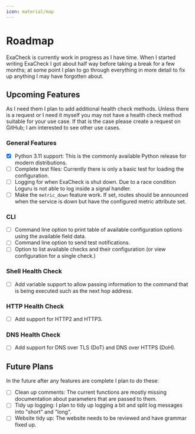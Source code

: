 ```yaml
---
icon: material/map
---
```


# Roadmap

ExaCheck is currently work in progress as I have time. When I started writing ExaCheck I got about half way before taking a break for a few months; at some point I plan to go through everything in more detail to fix up anything I may have forgotten about.

## Upcoming Features

As I need them I plan to add additional health check methods. Unless there is a request or I need it myself you may not have a health check method suitable for your use case. If that is the case please create a request on GitHub; I am interested to see other use cases.

### General Features

- [x] Python 3.11 support: This is the commonly available Python release for modern distributions.
- [ ] Complete test files: Currently there is only a basic test for loading the configuration.
- [ ] Logging for when ExaCheck is shut down. Due to a race condition Loguru is not able to log inside a signal handler.
- [ ] Make the `metric_down` feature work. If set, routes should be announced when the service is down but have the configured metric attribute set.

### CLI

- [ ] Command line option to print table of available configuration options using the available field data.
- [ ] Command line option to send test notifications.
- [ ] Option to list available checks and their configuration (or view configuration for a single check.)

### Shell Health Check

- [ ] Add variable support to allow passing information to the command that is being executed such as the next hop address.

### HTTP Health Check

- [ ] Add support for HTTP2 and HTTP3.

### DNS Health Check

- [ ] Add support for DNS over TLS (DoT) and DNS over HTTPS (DoH).

## Future Plans

In the future after any features are complete I plan to do these:

- [ ] Clean up comments: The current functions are mostly missing documentation about parameters that are passed to them.
- [ ] Tidy up logging: I plan to tidy up logging a bit and split log messages into "short" and "long".
- [ ] Website tidy up: The website needs to be reviewed and have grammar fixed up.
